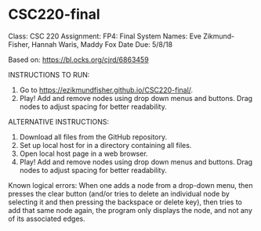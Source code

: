 # CSC220-final

Class: CSC 220
Assignment: FP4: Final System
Names: Eve Zikmund-Fisher, Hannah Waris, Maddy Fox
Date Due: 5/8/18

Based on: https://bl.ocks.org/cjrd/6863459

INSTRUCTIONS TO RUN:
1) Go to https://ezikmundfisher.github.io/CSC220-final/. 
2) Play! Add and remove nodes using drop down menus and buttons. Drag nodes to adjust spacing for better readability.

ALTERNATIVE INSTRUCTIONS:
1) Download all files from the GitHub repository.
2) Set up local host for in a directory containing all files.
3) Open local host page in a web browser.
4) Play! Add and remove nodes using drop down menus and buttons. Drag nodes to adjust spacing for better readability.

Known logical errors:
When one adds a node from a drop-down menu, then presses the clear button (and/or tries to delete an individual node by selecting it and then pressing the backspace or delete key), then tries to add that same node again, the program only displays the node, and not any of its associated edges.
